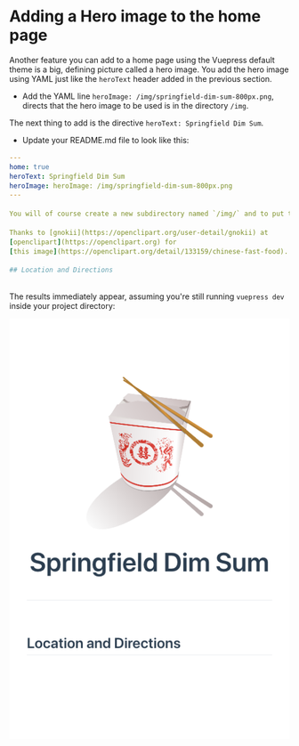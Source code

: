 # Adding a Hero image to the home page

Another feature you can add to a home page using the Vuepress default theme is a big, defining picture called a hero image. 
You add the hero image using YAML just like the `heroText` header added in the previous section.

* Add the YAML line `heroImage: /img/springfield-dim-sum-800px.png`, directs that the hero image to be used
is in the directory `/img`.


The next thing to add is the directive `heroText: Springfield Dim Sum`. 

* Update your README.md file to look like this:

```yaml
---
home: true
heroText: Springfield Dim Sum
heroImage: heroImage: /img/springfield-dim-sum-800px.png
---

You will of course create a new subdirectory named `/img/` and to put that image into it.

Thanks to [gnokii](https://openclipart.org/user-detail/gnokii) at 
[openclipart](https://openclipart.org) for 
[this image](https://openclipart.org/detail/133159/chinese-fast-food).

## Location and Directions
  
```

The results immediately appear, assuming you're still running `vuepress dev` inside your project directory:

![Screen shot of home page with hero text](/assets/img/default1-heroimage.png)

